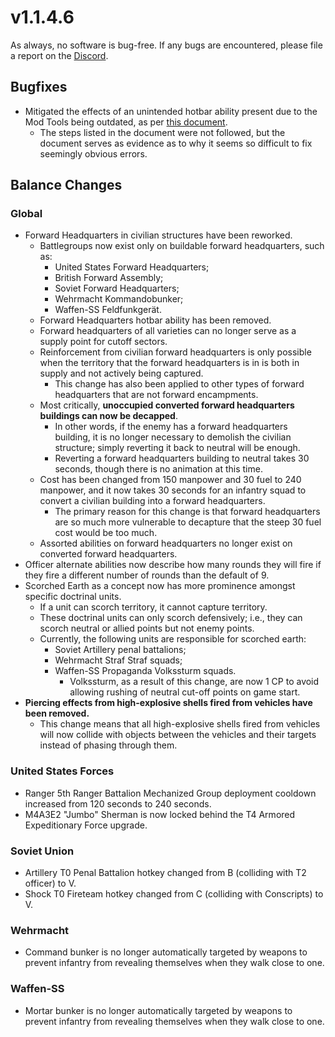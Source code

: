 # v1.1.4.6

As always, no software is bug-free. If any bugs are encountered, please file a report on the [Discord](https://discord.gg/6VeK5jhggB).

## Bugfixes

- Mitigated the effects of an unintended hotbar ability present due to the Mod Tools being outdated, as per [this document](https://www.coh2.org/topic/108687/guide-merge-the-patch-with-outdated-tools).
  - The steps listed in the document were not followed, but the document serves as evidence as to why it seems so difficult to fix seemingly obvious errors.

## Balance Changes

### Global

- Forward Headquarters in civilian structures have been reworked.
  - Battlegroups now exist only on buildable forward headquarters, such as:
    - United States Forward Headquarters;
    - British Forward Assembly;
    - Soviet Forward Headquarters;
    - Wehrmacht Kommandobunker;
    - Waffen-SS Feldfunkgerät.
  - Forward Headquarters hotbar ability has been removed.
  - Forward headquarters of all varieties can no longer serve as a supply point for cutoff sectors.
  - Reinforcement from civilian forward headquarters is only possible when the territory that the forward headquarters is in is both in supply and not actively being captured.
    - This change has also been applied to other types of forward headquarters that are not forward encampments.
  - Most critically, **unoccupied converted forward headquarters buildings can now be decapped**.
    - In other words, if the enemy has a forward headquarters building, it is no longer necessary to demolish the civilian structure; simply reverting it back to neutral will be enough.
    - Reverting a forward headquarters building to neutral takes 30 seconds, though there is no animation at this time.
  - Cost has been changed from 150 manpower and 30 fuel to 240 manpower, and it now takes 30 seconds for an infantry squad to convert a civilian building into a forward headquarters.
    - The primary reason for this change is that forward headquarters are so much more vulnerable to decapture that the steep 30 fuel cost would be too much.
  - Assorted abilities on forward headquarters no longer exist on converted forward headquarters.
- Officer alternate abilities now describe how many rounds they will fire if they fire a different number of rounds than the default of 9.
- Scorched Earth as a concept now has more prominence amongst specific doctrinal units.
  - If a unit can scorch territory, it cannot capture territory.
  - These doctrinal units can only scorch defensively; i.e., they can scorch neutral or allied points but not enemy points.
  - Currently, the following units are responsible for scorched earth:
    - Soviet Artillery penal battalions;
    - Wehrmacht Straf Straf squads;
    - Waffen-SS Propaganda Volkssturm squads.
      - Volkssturm, as a result of this change, are now 1 CP to avoid allowing rushing of neutral cut-off points on game start.
- **Piercing effects from high-explosive shells fired from vehicles have been removed.**
  - This change means that all high-explosive shells fired from vehicles will now collide with objects between the vehicles and their targets instead of phasing through them.

### United States Forces

- Ranger 5th Ranger Battalion Mechanized Group deployment cooldown increased from 120 seconds to 240 seconds.
- M4A3E2 "Jumbo" Sherman is now locked behind the T4 Armored Expeditionary Force upgrade.

### Soviet Union

- Artillery T0 Penal Battalion hotkey changed from B (colliding with T2 officer) to V.
- Shock T0 Fireteam hotkey changed from C (colliding with Conscripts) to V.

### Wehrmacht

- Command bunker is no longer automatically targeted by weapons to prevent infantry from revealing themselves when they walk close to one.

### Waffen-SS

- Mortar bunker is no longer automatically targeted by weapons to prevent infantry from revealing themselves when they walk close to one.
